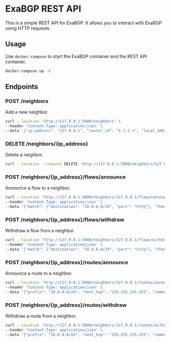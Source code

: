 # ExaBGP REST API

This is a simple REST API for ExaBGP. It allows you to interact with ExaBGP using HTTP requests.

## Usage

Use `docker-compose` to start the ExaBGP container and the REST API container.

```bash
docker-compose up -d
```

## Endpoints

### POST /neighbors

Add a new neighbor.

```bash
curl --location 'http://127.0.0.1:5000/neighbors' \
--header 'Content-Type: application/json' \
--data '{"ip_address": "127.0.0.1", "router_id": "1.1.1.1", "local_address": "127.0.0.1", "local_as": 65001, "peer_as": 65010, "connect": 1000, "capability":{"route_refresh": true}}'
```

### DELETE /neighbors/{ip_address}

Delete a neighbor.

```bash
curl --location --request DELETE 'http://127.0.0.1:5000/neighbors/127.0.0.1'
```

### POST /neighbors/{ip_address}/flows/announce

Announce a flow to a neighbor.

```bash
curl --location 'http://127.0.0.1:5000/neighbors/127.0.0.1/flows/announce' \
--header 'Content-Type: application/json' \
--data '{"match": {"destination": "10.0.0.0/24", "port": "http"}, "then": "discard"}'
```

### POST /neighbors/{ip_address}/flows/withdraw

Withdraw a flow from a neighbor.

```bash
curl --location 'http://127.0.0.1:5000/neighbors/127.0.0.1/flows/withdraw' \
--header 'Content-Type: application/json' \
--data '{"match": {"destination": "10.0.0.0/24", "port": "http"}, "then": "discard"}'
```

### POST /neighbors/{ip_address}/routes/announce

Announce a route to a neighbor.

```bash
curl --location 'http://127.0.0.1:5000/neighbors/127.0.0.1/routes/announce' \
--header 'Content-Type: application/json' \
--data '{"prefix": "10.0.0.0/24", "next_hop": "255.255.255.255", "community": [[64500, 666]]}'
```

### POST /neighbors/{ip_address}/routes/withdraw

Withdraw a route from a neighbor.

```bash
curl --location 'http://127.0.0.1:5000/neighbors/127.0.0.1/routes/withdraw' \
--header 'Content-Type: application/json' \
--data '{"prefix": "10.0.0.0/24", "next_hop": "255.255.255.255", "community": [[64500, 666]]}'
```
